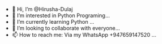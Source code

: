 - 👋 Hi, I’m @Hirusha-Dulaj
- 👀 I’m interested in Python Programing...
- 🌱 I’m currently learning Python ...
- 💞️ I’m looking to collaborate with everyone...
- 📫 How to reach me: Via my WhatsApp +947659147520 ...

<!---
Hirusha-Dulaj/Hirusha-Dulaj is a ✨ special ✨ repository because its `README.md` (this file) appears on your GitHub profile.
You can click the Preview link to take a look at your changes.
--->
